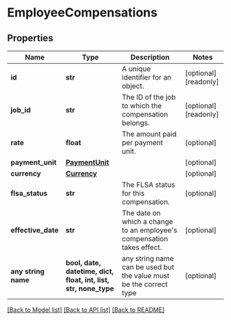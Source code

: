 # EmployeeCompensations


## Properties
Name | Type | Description | Notes
------------ | ------------- | ------------- | -------------
**id** | **str** | A unique identifier for an object. | [optional] [readonly] 
**job_id** | **str** | The ID of the job to which the compensation belongs. | [optional] [readonly] 
**rate** | **float** | The amount paid per payment unit. | [optional] 
**payment_unit** | [**PaymentUnit**](PaymentUnit.md) |  | [optional] 
**currency** | [**Currency**](Currency.md) |  | [optional] 
**flsa_status** | **str** | The FLSA status for this compensation. | [optional] 
**effective_date** | **str** | The date on which a change to an employee&#39;s compensation takes effect. | [optional] 
**any string name** | **bool, date, datetime, dict, float, int, list, str, none_type** | any string name can be used but the value must be the correct type | [optional]

[[Back to Model list]](../../README.md#documentation-for-models) [[Back to API list]](../../README.md#documentation-for-api-endpoints) [[Back to README]](../../README.md)


